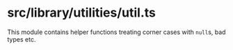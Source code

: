 src/library/utilities/util.ts
===

This module contains helper functions treating corner cases with `null`s, bad types etc.